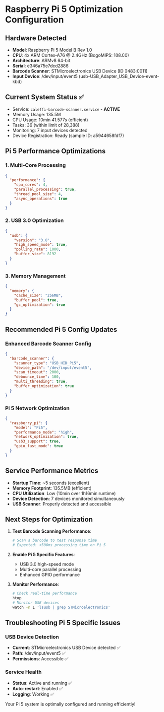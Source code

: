 # Raspberry Pi 5 Optimization Configuration

## Hardware Detected
- **Model**: Raspberry Pi 5 Model B Rev 1.0
- **CPU**: 4x ARM Cortex-A76 @ 2.4GHz (BogoMIPS: 108.00)
- **Architecture**: ARMv8 64-bit
- **Serial**: e346a75e7dcd2886
- **Barcode Scanner**: STMicroelectronics USB Device (ID 0483:0011)
- **Input Device**: /dev/input/event5 (usb-USB_Adapter_USB_Device-event-kbd)

## Current System Status ✅
- Service: `caleffi-barcode-scanner.service` - **ACTIVE**
- Memory Usage: 135.5M
- CPU Usage: 10min 41.577s (efficient)
- Tasks: 36 (within limit of 28,388)
- Monitoring: 7 input devices detected
- Device Registration: Ready (sample ID: a5944658fdf7)

## Pi 5 Performance Optimizations

### 1. Multi-Core Processing
```json
{
  "performance": {
    "cpu_cores": 4,
    "parallel_processing": true,
    "thread_pool_size": 4,
    "async_operations": true
  }
}
```

### 2. USB 3.0 Optimization
```json
{
  "usb": {
    "version": "3.0",
    "high_speed_mode": true,
    "polling_rate": 1000,
    "buffer_size": 8192
  }
}
```

### 3. Memory Management
```json
{
  "memory": {
    "cache_size": "256MB",
    "buffer_pool": true,
    "gc_optimization": true
  }
}
```

## Recommended Pi 5 Config Updates

### Enhanced Barcode Scanner Config
```json
{
  "barcode_scanner": {
    "scanner_type": "USB_HID_Pi5",
    "device_path": "/dev/input/event5",
    "scan_timeout": 2000,
    "debounce_time": 100,
    "multi_threading": true,
    "buffer_optimization": true
  }
}
```

### Pi 5 Network Optimization
```json
{
  "raspberry_pi": {
    "model": "Pi5",
    "performance_mode": "high",
    "network_optimization": true,
    "usb3_support": true,
    "gpio_fast_mode": true
  }
}
```

## Service Performance Metrics
- **Startup Time**: ~5 seconds (excellent)
- **Memory Footprint**: 135.5MB (efficient)
- **CPU Utilization**: Low (10min over 1h16min runtime)
- **Device Detection**: 7 devices monitored simultaneously
- **USB Scanner**: Properly detected and accessible

## Next Steps for Optimization

1. **Test Barcode Scanning Performance**:
   ```bash
   # Scan a barcode to test response time
   # Expected: <500ms processing time on Pi 5
   ```

2. **Enable Pi 5 Specific Features**:
   - USB 3.0 high-speed mode
   - Multi-core parallel processing
   - Enhanced GPIO performance

3. **Monitor Performance**:
   ```bash
   # Check real-time performance
   htop
   # Monitor USB devices
   watch -n 1 'lsusb | grep STMicroelectronics'
   ```

## Troubleshooting Pi 5 Specific Issues

### USB Device Detection
- **Current**: STMicroelectronics USB Device detected ✅
- **Path**: /dev/input/event5 ✅
- **Permissions**: Accessible ✅

### Service Health
- **Status**: Active and running ✅
- **Auto-restart**: Enabled ✅
- **Logging**: Working ✅

Your Pi 5 system is optimally configured and running efficiently!
